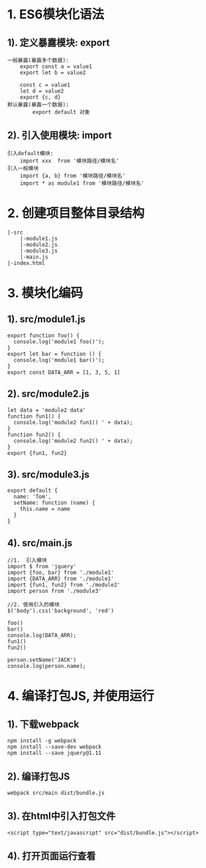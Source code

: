 # 1. ES6模块化语法
## 1). 定义暴露模块: export
    一般暴露(暴露多个数据): 
        export const a = value1
        export let b = value2
        
        const c = value1
        let d = value2
        export {c, d}
    默认暴露(暴露一个数据): 
            export default 对象
                          
## 2). 引入使用模块: import
    引入default模块:
        import xxx  from '模块路径/模块名'
    引入一般模块
        import {a, b} from '模块路径/模块名'
        import * as module1 from '模块路径/模块名'
        
# 2. 创建项目整体目录结构
    |-src
        |-module1.js
        |-module2.js
        |-module3.js
        |-main.js
    |-index.html
      
# 3. 模块化编码
## 1). src/module1.js
    export function foo() {
      console.log('module1 foo()');
    }
    export let bar = function () {
      console.log('module1 bar()');
    }
    export const DATA_ARR = [1, 3, 5, 1]

## 2). src/module2.js
    let data = 'module2 data'
    function fun1() {
      console.log('module2 fun1() ' + data);
    }
    function fun2() {
      console.log('module2 fun2() ' + data);
    }
    export {fun1, fun2}

## 3). src/module3.js
    export default {
      name: 'Tom',
      setName: function (name) {
        this.name = name
      }
    }

## 4). src/main.js
    //1.  引入模块
    import $ from 'jquery'
    import {foo, bar} from './module1'
    import {DATA_ARR} from './module1'
    import {fun1, fun2} from './module2'
    import person from './module3'
    
    //2. 使用引入的模块
    $('body').css('background', 'red')
    
    foo()
    bar()
    console.log(DATA_ARR);
    fun1()
    fun2()
    
    person.setName('JACK')
    console.log(person.name);

# 4. 编译打包JS, 并使用运行
## 1). 下载webpack
    npm install -g webpack
    npm install --save-dev webpack
    npm install --save jquery@1.11
## 2). 编译打包JS
    webpack src/main dist/bundle.js
## 3). 在html中引入打包文件
    <script type="text/javascript" src="dist/bundle.js"></script>
## 4). 打开页面运行查看
